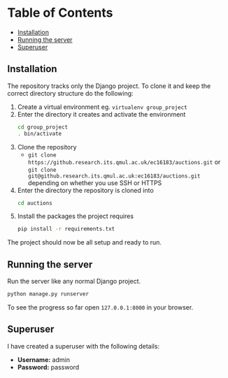 # Table of Contents
* [Installation](#installation)
* [Running the server](#running-the-server)
* [Superuser](#superuser)

## Installation

The repository tracks only the Django project. To clone it and keep the correct directory structure do the following:

1. Create a virtual environment eg.
	`virtualenv group_project`
2. Enter the directory it creates and activate the environment
	```bash
	cd group_project
	. bin/activate
	```
3. Clone the repository
	* `git clone https://github.research.its.qmul.ac.uk/ec16183/auctions.git` or `git clone git@github.research.its.qmul.ac.uk:ec16183/auctions.git` depending on whether you use SSH or HTTPS
4. Enter the directory the repository is cloned into
	```bash
	cd auctions
	```
5. Install the packages the project requires
	```bash
	pip install -r requirements.txt
	```

The project should now be all setup and ready to run.

## Running the server
Run the server like any normal Django project.

```bash
python manage.py runserver
```

To see the progress so far open `127.0.0.1:8000` in your browser.

## Superuser
I have created a superuser with the following details:
* **Username:** admin
* **Password:** password